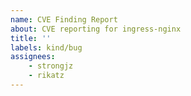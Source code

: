 ```yaml
---
name: CVE Finding Report
about: CVE reporting for ingress-nginx
title: ''
labels: kind/bug
assignees:
    - strongjz
    - rikatz
---
```


<!-- if you found something that impacts directly ingress-nginx and 
is not a public CVE yet, please reach out security@kubernetes.io" -->

<!-- What scanner and version reported the CVE? -->

<!-- What CVE was reported in the scanner findings? -->

<!-- What versions of the controller did you test with?  -->

<!-- Please provider other details that will help us determine the severity of the issue -->
